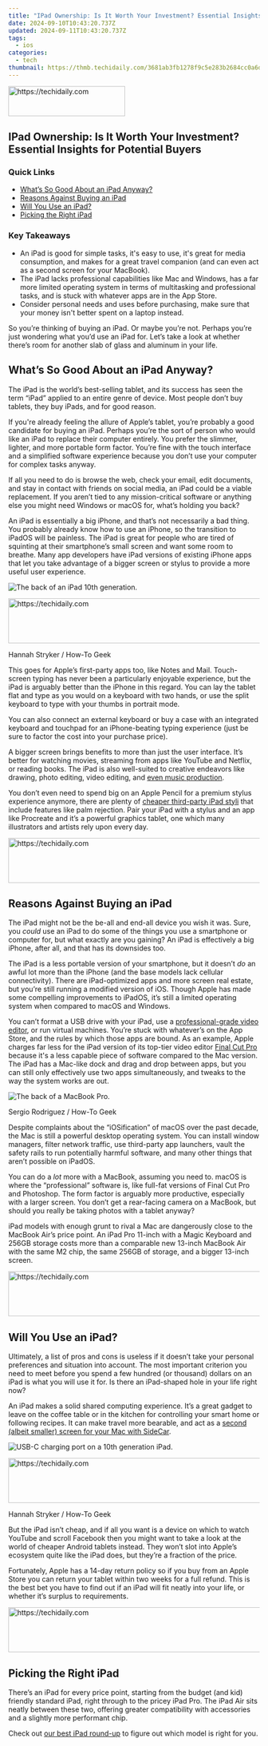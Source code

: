 ```yaml
---
title: "IPad Ownership: Is It Worth Your Investment? Essential Insights for Potential Buyers"
date: 2024-09-10T10:43:20.737Z
updated: 2024-09-11T10:43:20.737Z
tags:
  - ios
categories:
  - tech
thumbnail: https://thmb.techidaily.com/3681ab3fb1278f9c5e283b2684cc0a6da110630db6256e6386dbd78a8fb134b9.jpg
---
```






<!-- affiliate ads begin -->
<a href="https://25home.pxf.io/c/5597632/2123471/16836" target="_top" id="2123471">
  <img src="//a.impactradius-go.com/display-ad/16836-2123471" border="0" alt="https://techidaily.com" width="234" height="60"/>
</a>
<img height="0" width="0" src="https://25home.pxf.io/i/5597632/2123471/16836" style="position:absolute;visibility:hidden;" border="0" />
<!-- affiliate ads end -->




## IPad Ownership: Is It Worth Your Investment? Essential Insights for Potential Buyers

### Quick Links

* [What’s So Good About an iPad Anyway?](https://screen-sharing-recording.techidaily.com/new-flamegrab-ff-extras-for-2024/)
* [Reasons Against Buying an iPad](https://video-screen-grab.techidaily.com/2024-approved-selecting-excellent-backgrounds-for-video-calls/)
* [Will You Use an iPad?](https://technical-tips.techidaily.com/how-to-fix-advapi32dll-not-found-or-missing-errors/)
* [Picking the Right iPad](https://techidaily.com/stellar-data-recovery-for-iphone-12-pro-failed-to-recognize-my-iphone-how-to-fix-it-stellar-by-stellar-data-recovery-ios-iphone-data-recovery/)

### Key Takeaways

* An iPad is good for simple tasks, it's easy to use, it's great for media consumption, and makes for a great travel companion (and can even act as a second screen for your MacBook).
* The iPad lacks professional capabilities like Mac and Windows, has a far more limited operating system in terms of multitasking and professional tasks, and is stuck with whatever apps are in the App Store.
* Consider personal needs and uses before purchasing, make sure that your money isn't better spent on a laptop instead.

 So you’re thinking of buying an iPad. Or maybe you’re not. Perhaps you’re just wondering what you’d use an iPad for. Let’s take a look at whether there’s room for another slab of glass and aluminum in your life.

##  What’s So Good About an iPad Anyway?

 The iPad is the world’s best-selling tablet, and its success has seen the term “iPad” applied to an entire genre of device. Most people don’t buy tablets, they buy iPads, and for good reason.

 If you're already feeling the allure of Apple’s tablet, you’re probably a good candidate for buying an iPad. Perhaps you’re the sort of person who would like an iPad to replace their computer entirely. You prefer the slimmer, lighter, and more portable form factor. You’re fine with the touch interface and a simplified software experience because you don’t use your computer for complex tasks anyway.

 If all you need to do is browse the web, check your email, edit documents, and stay in contact with friends on social media, an iPad could be a viable replacement. If you aren’t tied to any mission-critical software or anything else you might need Windows or macOS for, what’s holding you back?

 An iPad is essentially a big iPhone, and that’s not necessarily a bad thing. You probably already know how to use an iPhone, so the transition to iPadOS will be painless. The iPad is great for people who are tired of squinting at their smartphone’s small screen and want some room to breathe. Many app developers have iPad versions of existing iPhone apps that let you take advantage of a bigger screen or stylus to provide a more useful user experience.

![The back of an iPad 10th generation.](https://static1.howtogeekimages.com/wordpress/wp-content/uploads/2024/02/52567970668_ed7a08642e_o.jpg) 





<!-- affiliate ads begin -->
<a href="https://wigfever.sjv.io/c/5597632/2014851/22899" target="_top" id="2014851">
  <img src="//a.impactradius-go.com/display-ad/22899-2014851" border="0" alt="https://techidaily.com" width="728" height="90"/>
</a>
<img height="0" width="0" src="https://wigfever.sjv.io/i/5597632/2014851/22899" style="position:absolute;visibility:hidden;" border="0" />
<!-- affiliate ads end -->




Hannah Stryker / How-To Geek

 This goes for Apple’s first-party apps too, like Notes and Mail. Touch-screen typing has never been a particularly enjoyable experience, but the iPad is arguably better than the iPhone in this regard. You can lay the tablet flat and type as you would on a keyboard with two hands, or use the split keyboard to type with your thumbs in portrait mode.

 You can also connect an external keyboard or buy a case with an integrated keyboard and touchpad for an iPhone-beating typing experience (just be sure to factor the cost into your purchase price).

 A bigger screen brings benefits to more than just the user interface. It’s better for watching movies, streaming from apps like YouTube and Netflix, or reading books. The iPad is also well-suited to creative endeavors like drawing, photo editing, video editing, and [even music production](https://youtube-web.techidaily.com/tarting-strong-with-these-trendy-15-video-intros-for-2024/).

 You don’t even need to spend big on an Apple Pencil for a premium stylus experience anymore, there are plenty of [cheaper third-party iPad styli](https://phone-solutions.techidaily.com/how-to-create-a-digital-signature-online-for-fodt-file-document-by-ldigisigner-sign-a-word-sign-a-word/) that include features like palm rejection. Pair your iPad with a stylus and an app like Procreate and it’s a powerful graphics tablet, one which many illustrators and artists rely upon every day.





<!-- affiliate ads begin -->
<a href="https://unicoeye.pxf.io/c/5597632/2134224/18498" target="_top" id="2134224">
  <img src="//a.impactradius-go.com/display-ad/18498-2134224" border="0" alt="https://techidaily.com" width="728" height="90"/>
</a>
<img height="0" width="0" src="https://unicoeye.pxf.io/i/5597632/2134224/18498" style="position:absolute;visibility:hidden;" border="0" />
<!-- affiliate ads end -->




##  Reasons Against Buying an iPad

 The iPad might not be the be-all and end-all device you wish it was. Sure, you _could_ use an iPad to do some of the things you use a smartphone or computer for, but what exactly are you gaining? An iPad is effectively a big iPhone, after all, and that has its downsides too.

 The iPad is a less portable version of your smartphone, but it doesn’t _do_ an awful lot more than the iPhone (and the base models lack cellular connectivity). There are iPad-optimized apps and more screen real estate, but you’re still running a modified version of iOS. Though Apple has made some compelling improvements to iPadOS, it’s still a limited operating system when compared to macOS and Windows.

 You can’t format a USB drive with your iPad, use a [professional-grade video editor](https://bypass-frp.techidaily.com/in-2024-the-complete-guide-to-tecno-pova-5-frp-bypass-everything-you-need-to-know-by-drfone-android/), or run virtual machines. You’re stuck with whatever’s on the App Store, and the rules by which those apps are bound. As an example, Apple charges far less for the iPad version of its top-tier video editor [Final Cut Pro](https://www.apple.com/final-cut-pro-for-ipad/) because it's a less capable piece of software compared to the Mac version. The iPad has a Mac-like dock and drag and drop between apps, but you can still only effectively use two apps simultaneously, and tweaks to the way the system works are out.

![The back of a MacBook Pro.](https://static1.howtogeekimages.com/wordpress/wp-content/uploads/2024/02/53526258387_b97fd9691e_o.jpg) 

Sergio Rodriguez / How-To Geek

 Despite complaints about the “iOSification” of macOS over the past decade, the Mac is still a powerful desktop operating system. You can install window managers, filter network traffic, use third-party app launchers, vault the safety rails to run potentially harmful software, and many other things that aren’t possible on iPadOS.

 You can do a _lot_ more with a MacBook, assuming you need to. macOS is where the “professional” software is, like full-fat versions of Final Cut Pro and Photoshop. The form factor is arguably more productive, especially with a larger screen. You don’t get a rear-facing camera on a MacBook, but should you really be taking photos with a tablet anyway?

 iPad models with enough grunt to rival a Mac are dangerously close to the MacBook Air’s price point. An iPad Pro 11-inch with a Magic Keyboard and 256GB storage costs more than a comparable new 13-inch MacBook Air with the same M2 chip, the same 256GB of storage, and a bigger 13-inch screen.





<!-- affiliate ads begin -->
<a href="https://unicoeye.pxf.io/c/5597632/2134241/18498" target="_top" id="2134241">
  <img src="//a.impactradius-go.com/display-ad/18498-2134241" border="0" alt="https://techidaily.com" width="728" height="90"/>
</a>
<img height="0" width="0" src="https://unicoeye.pxf.io/i/5597632/2134241/18498" style="position:absolute;visibility:hidden;" border="0" />
<!-- affiliate ads end -->




##  Will You Use an iPad?

 Ultimately, a list of pros and cons is useless if it doesn’t take your personal preferences and situation into account. The most important criterion you need to meet before you spend a few hundred (or thousand) dollars on an iPad is what you will use it for. Is there an iPad-shaped hole in your life right now?

 An iPad makes a solid shared computing experience. It’s a great gadget to leave on the coffee table or in the kitchen for controlling your smart home or following recipes. It can make travel more bearable, and act as a [second (albeit smaller) screen for your Mac with SideCar](https://android-location-track.techidaily.com/best-anti-tracker-software-for-lenovo-thinkphone-drfone-by-drfone-virtual-android/).

![USB-C charging port on a 10th generation iPad.](https://static1.howtogeekimages.com/wordpress/wp-content/uploads/2024/02/52567442266_0ac4c668df_o.jpg) 





<!-- affiliate ads begin -->
<a href="https://review-au.sjv.io/c/5597632/2135315/14409" target="_top" id="2135315">
  <img src="//a.impactradius-go.com/display-ad/14409-2135315" border="0" alt="https://techidaily.com" width="728" height="90"/>
</a>
<img height="0" width="0" src="https://review-au.sjv.io/i/5597632/2135315/14409" style="position:absolute;visibility:hidden;" border="0" />
<!-- affiliate ads end -->




Hannah Stryker / How-To Geek

 But the iPad isn’t cheap, and if all you want is a device on which to watch YouTube and scroll Facebook then you might want to take a look at the world of cheaper Android tablets instead. They won’t slot into Apple’s ecosystem quite like the iPad does, but they’re a fraction of the price.

 Fortunately, Apple has a 14-day return policy so if you buy from an Apple Store you can return your tablet within two weeks for a full refund. This is the best bet you have to find out if an iPad will fit neatly into your life, or whether it’s surplus to requirements.





<!-- affiliate ads begin -->
<a href="https://aligracehair.sjv.io/c/5597632/2115951/19272" target="_top" id="2115951">
  <img src="//a.impactradius-go.com/display-ad/19272-2115951" border="0" alt="https://techidaily.com" width="728" height="90"/>
</a>
<img height="0" width="0" src="https://aligracehair.sjv.io/i/5597632/2115951/19272" style="position:absolute;visibility:hidden;" border="0" />
<!-- affiliate ads end -->




##  Picking the Right iPad

 There’s an iPad for every price point, starting from the budget (and kid) friendly standard iPad, right through to the pricey iPad Pro. The iPad Air sits neatly between these two, offering greater compatibility with accessories and a slightly more performant chip.

 Check out [our best iPad round-up](https://screen-sharing-recording.techidaily.com/updated-in-2024-capturing-screen-content-on-huawei-mate-10-20-and-p-series-phones-via-built-in-recorders/) to figure out which model is right for you.

<ins class="adsbygoogle"
     style="display:block"
     data-ad-format="autorelaxed"
     data-ad-client="ca-pub-7571918770474297"
     data-ad-slot="1223367746"></ins>



<ins class="adsbygoogle"
     style="display:block"
     data-ad-client="ca-pub-7571918770474297"
     data-ad-slot="8358498916"
     data-ad-format="auto"
     data-full-width-responsive="true"></ins>










